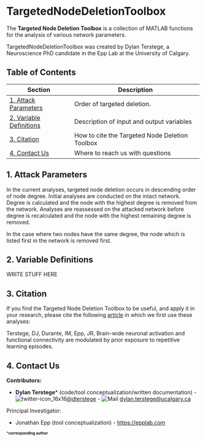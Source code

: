 # TargetedNodeDeletionToolbox

The **Targeted Node Deletion Toolbox** is a collection of MATLAB functions for the analysis of various network parameters.

TargetedNodeDeletionToolbox was created by Dylan Terstege, a Neuroscience PhD candidate in the Epp Lab at the University of Calgary.

## Table of Contents

| Section  | Description | 
| ------------- | ------------- | 
| [1. Attack Parameters](#attack)   | Order of targeted deletion.  |
| [2. Variable Definitions](#vars)   | Description of input and output variables  |
| [3. Citation](#cite) | How to cite the Targeted Node Deletion Toolbox |
| [4. Contact Us](#contact)  | Where to reach us with questions  |

<a name="attack"/>

## 1. Attack Parameters

In the current analyses, targeted node deletion occurs in descending order of node degree.  Initial analyses are conducted on the intact network.  Degree is calculated and the node with the highest degree is removed from the network.  Analyses are reassessed on the attacked network before degree is recalculated and the node with the highest remaining degree is removed.

In the case where two nodes have the same degree, the node which is listed first in the network is removed first.

<a name="vars"/>

## 2. Variable Definitions

WRITE STUFF HERE

<a name="cite"/>

## 3. Citation

If you find the Targeted Node Deletion Toolbox to be useful, and apply it in your research, please cite the following [article](https://www.biorxiv.org/content/10.1101/2021.03.28.437394v1) in which we first use these analyses:

Terstege, DJ, Durante, IM, Epp, JR, Brain-wide neuronal activation and functional connectivity are modulated by prior exposure to repetitive learning episodes.

<a name="contact"/>

## 4. Contact Us

**Contributors:**
- **Dylan Terstege*** (code/tool conceptualization/written documentation) - ![twitter-icon_16x16](https://user-images.githubusercontent.com/44174532/113163958-e3d3e400-91fd-11eb-8d79-17906d8d3f25.png)[@dterstege](https://twitter.com/dterstege) - ![Mail](https://user-images.githubusercontent.com/44174532/113164412-50e77980-91fe-11eb-9282-dd83852578ce.png)
<dylan.terstege@ucalgary.ca>


Principal Investigator:
- Jonathan Epp (tool conceptualization) - https://epplab.com

<sub><sup>***corresponding author**</sup></sub>
